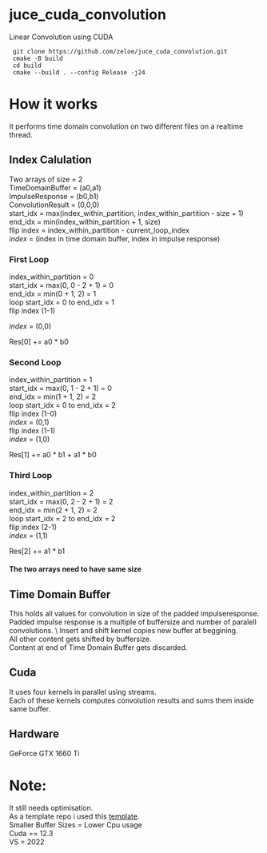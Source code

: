 # juce_cuda_convolution
 Linear Convolution using CUDA 
 ```shell
  git clone https://github.com/zeloe/juce_cuda_convolution.git
  cmake -B build
  cd build
  cmake --build . --config Release -j24
```
# How it works
It performs time domain convolution on two different files on a realtime thread. 
## Index Calulation
Two arrays of size = 2 \
TimeDomainBuffer = (a0,a1) \
ImpulseResponse = (b0,b1)\
ConvolutionResult = (0,0,0) \
start_idx = max(index_within_partition, index_within_partition - size + 1)\
end_idx = min(index_within_partition + 1, size) \
flip index = index_within_partition - current_loop_index \
*index* = (index in time domain buffer, index in impulse response) 
### First Loop
index_within_partition  = 0 \
start_idx = max(0, 0 - 2 + 1) = 0 \
end_idx = min(0 + 1, 2) = 1 \
loop start_idx = 0 to end_idx = 1 \
flip index (1-1) 

*index* = (0,0) 

Res[0] += a0 * b0
### Second Loop
index_within_partition  = 1 \
start_idx = max(0, 1 - 2 + 1) = 0 \
end_idx = min(1 + 1, 2) = 2 \
loop start_idx = 0 to end_idx = 2\
flip index (1-0) \
*index* = (0,1) \
flip index (1-1) \
*index* = (1,0) 

Res[1] += a0 * b1 + a1 * b0

### Third Loop 
index_within_partition  = 2 \
start_idx = max(0, 2 - 2 + 1) = 2 \
end_idx = min(2 + 1, 2) = 2 \
loop start_idx = 2 to end_idx = 2\
flip index (2-1) \
*index* = (1,1) 

Res[2] += a1 * b1 

#### The two arrays need to have same size

## Time Domain Buffer
This holds all values for convolution in size of the padded impulseresponse. \
Padded impulse response is a multiple of buffersize and number of paralell convolutions. \ 
Insert and shift kernel copies new buffer at beggining. \
All other content gets shifted by buffersize. \
Content at end of Time Domain Buffer gets discarded. 

## Cuda
It uses four kernels in parallel using streams. \
Each of these kernels computes convolution results and sums them inside same buffer. 

## Hardware 
GeForce GTX 1660 Ti




# Note: 
It still needs optimisation. \
As a template repo i used this [template](https://github.com/anthonyalfimov/JUCE-CMake-Plugin-Template/blob/main/CMakeLists.txt).
\
Smaller Buffer Sizes = Lower Cpu usage \
Cuda == 12.3 \
VS = 2022 
